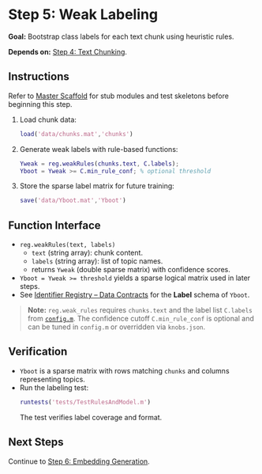# Step 5: Weak Labeling

**Goal:** Bootstrap class labels for each text chunk using heuristic rules.

**Depends on:** [Step 4: Text Chunking](step04_text_chunking.md).

## Instructions
Refer to [Master Scaffold](master_scaffold.md) for stub modules and test skeletons before beginning this step.

1. Load chunk data:
   ```matlab
   load('data/chunks.mat','chunks')
   ```
2. Generate weak labels with rule-based functions:
   ```matlab
   Yweak = reg.weakRules(chunks.text, C.labels);
   Yboot = Yweak >= C.min_rule_conf; % optional threshold
   ```
3. Store the sparse label matrix for future training:
   ```matlab
   save('data/Yboot.mat','Yboot')
   ```

## Function Interface
- `reg.weakRules(text, labels)`
  - `text` (string array): chunk content.  
  - `labels` (string array): list of topic names.  
  - returns `Yweak` (double sparse matrix) with confidence scores.
- `Yboot = Yweak >= threshold` yields a sparse logical matrix used in later steps.
- See [Identifier Registry – Data Contracts](identifier_registry.md#data-contracts) for the **Label** schema of `Yboot`.

> **Note:** `reg.weak_rules` requires `chunks.text` and the label list `C.labels`
> from [`config.m`](../config.m). The confidence cutoff `C.min_rule_conf` is
> optional and can be tuned in `config.m` or overridden via `knobs.json`.

## Verification
- `Yboot` is a sparse matrix with rows matching `chunks` and columns representing topics.
- Run the labeling test:
  ```matlab
  runtests('tests/TestRulesAndModel.m')
  ```
  The test verifies label coverage and format.

## Next Steps
Continue to [Step 6: Embedding Generation](step06_embedding_generation.md).
